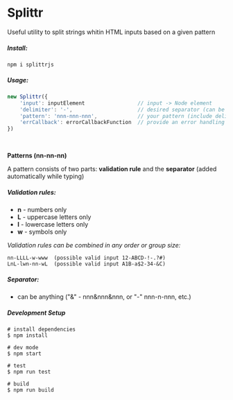# Splittr

Useful utility to split strings whitin HTML inputs based on a given pattern

##### Install:
```
npm i splittrjs
```
##### Usage:

```javascript
new Splittr({
    'input': inputElement                 // input -> Node element
    'delimiter': '-',                     // desired separator (can be anything)
    'pattern': 'nnn-nnn-nnn',             // your pattern (include delimiter as well)
    'errCallback': errorCallbackFunction  // provide an error handling function
})
```

<br>

**Patterns (nn-nn-nn)**

A pattern consists of two parts: **validation rule** and the **separator** (added automatically while typing)

##### Validation rules:
* **n** - numbers only
* **L** - uppercase letters only
* **l** - lowercase letters only
* **w** - symbols only

*Validation rules can be combined in any order or group size:*

	nn-LLLL-w-www  (possible valid input 12-ABCD-!-.?#)
	LnL-lwn-nn-wL  (possible valid input A1B-a$2-34-&C)

##### Separator:
* can be anything ("&" - nnn&nnn&nnn, or "-" nnn-n-nnn, etc.)


##### Development Setup

```
# install dependencies
$ npm install

# dev mode
$ npm start

# test
$ npm run test

# build
$ npm run build
```
